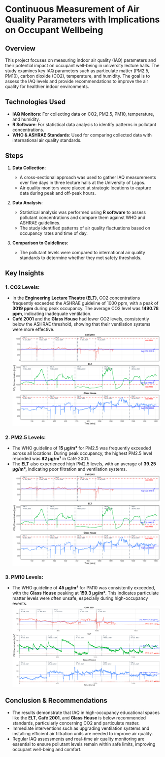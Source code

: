 # Continuous Measurement of Air Quality Parameters with Implications on Occupant Wellbeing

## Overview
This project focuses on measuring indoor air quality (IAQ) parameters and their potential impact on occupant well-being in university lecture halls. The study examines key IAQ parameters such as particulate matter (PM2.5, PM10), carbon dioxide (CO2), temperature, and humidity. The goal is to assess the IAQ levels and provide recommendations to improve the air quality for healthier indoor environments.

## Technologies Used
- **IAQ Monitors**: For collecting data on CO2, PM2.5, PM10, temperature, and humidity.
- **R Software**: For statistical data analysis to identify patterns in pollutant concentrations.
- **WHO & ASHRAE Standards**: Used for comparing collected data with international air quality standards.

## Steps
1. **Data Collection**:
   - A cross-sectional approach was used to gather IAQ measurements over five days in three lecture halls at the University of Lagos.
   - Air quality monitors were placed at strategic locations to capture data during peak and off-peak hours.

2. **Data Analysis**:
   - Statistical analysis was performed using **R software** to assess pollutant concentrations and compare them against WHO and ASHRAE guidelines.
   - The study identified patterns of air quality fluctuations based on occupancy rates and time of day.

3. **Comparison to Guidelines**:
   - The pollutant levels were compared to international air quality standards to determine whether they met safety thresholds.

## Key Insights
### 1. **CO2 Levels**:
   - In the **Engineering Lecture Theatre (ELT)**, CO2 concentrations frequently exceeded the ASHRAE guideline of 1000 ppm, with a peak of **3019 ppm** during peak occupancy. The average CO2 level was **1490.78 ppm**, indicating inadequate ventilation.
   - **Café 2001** and the **Glass House** had lower CO2 levels, consistently below the ASHRAE threshold, showing that their ventilation systems were more effective.
![Image alt text](https://github.com/QaisBello/Data-Analytics-Projects/blob/c3b20a9f96cfc673e8718fd7c7e9ca3c8da49c1b/Indoor%20Air%20Quaity%20Analysis/Plots/Indoor%20CO2%20levels%20%20Day%201%20to%20Day%205%20across%20the%20three%20locations.%20.png)

### 2. **PM2.5 Levels**:
   - The WHO guideline of **15 µg/m³** for PM2.5 was frequently exceeded across all locations. During peak occupancy, the highest PM2.5 level recorded was **82 µg/m³** in Café 2001.
   - The **ELT** also experienced high PM2.5 levels, with an average of **39.25 µg/m³**, indicating poor filtration and ventilation systems.
![Image alt text](https://github.com/QaisBello/Data-Analytics-Projects/blob/c3b20a9f96cfc673e8718fd7c7e9ca3c8da49c1b/Indoor%20Air%20Quaity%20Analysis/Plots/Indoor%20CO2%20levels%20%20Day%201%20to%20Day%205%20across%20the%20three%20locations.%20.png)

### 3. **PM10 Levels**:
   - The WHO guideline of **45 µg/m³** for PM10 was consistently exceeded, with the **Glass House** peaking at **159.3 µg/m³**. This indicates particulate matter levels were often unsafe, especially during high-occupancy events.
![Image alt text](https://github.com/QaisBello/Data-Analytics-Projects/blob/c8f6024ad9dbd1358fafc06eb48dd460f5634ae4/Indoor%20Air%20Quaity%20Analysis/Plots/Indoor%20PM10%20levels%20Day%201%20to%20Day%205%20across%20the%20three%20locations.%20.png)

## Conclusion & Recommendations
- The results demonstrate that IAQ in high-occupancy educational spaces like the **ELT**, **Café 2001**, and **Glass House** is below recommended standards, particularly concerning CO2 and particulate matter.
- Immediate interventions such as upgrading ventilation systems and installing efficient air filtration units are needed to improve air quality.
- Regular IAQ assessments and real-time air quality monitoring are essential to ensure pollutant levels remain within safe limits, improving occupant well-being and comfort.

